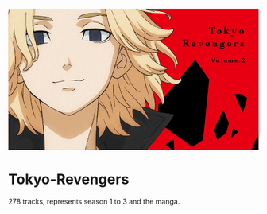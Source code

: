 ![](https://github.com/slackerish/Tokyo-Revengers/blob/main/images/TOKYOBNR.jpg)
# Tokyo-Revengers
278 tracks, represents season 1 to 3 and the manga.
